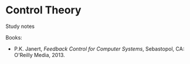 # Control Theory

Study notes

Books:

* P.K. Janert, *Feedback Control for Computer Systems*, Sebastopol, CA: O'Reilly Media,
  2013.
